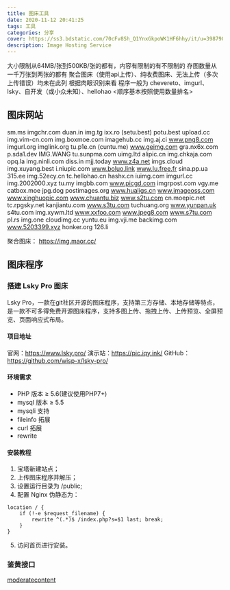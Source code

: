 ```yaml
---
title: 图床工具
date: 2020-11-12 20:41:25
tags: 工具
categories: 分享
cover: https://ss3.bdstatic.com/70cFv8Sh_Q1YnxGkpoWK1HF6hhy/it/u=3987901423,2788837728&fm=26&gp=0.jpg
description: Image Hosting Service
---
```

大小限制从64MB/张到500KB/张的都有，内容有限制的有不限制的
存图数量从一千万张到两张的都有
聚合图床（使用api上传）、纯收费图床、无法上传（多次上传错误）均未在此列
根据肉眼识别来看 程序一般为 chevereto、imgurl、lsky、自开发（或小众未知）、hellohao <顺序基本按照使用数量排名>

## 图床网站
sm.ms
imgchr.com
duan.in
img.tg
ixx.ro (setu.best)
potu.best
upload.cc
img.vim-cn.com
img.boxmoe.com
imagehub.cc
img.aj.ci
www.png8.com
imgurl.org
imglink.org
tu.p1e.cn (cuntu.me)
www.geimg.com
gra.nx6x.com
p.sda1.dev
IMG.WANG
tu.sunpma.com
uimg.ltd
alipic.cn
img.chkaja.com
opq.la
img.ninli.com
diss.in
mjj.today
www.z4a.net
imgs.cloud
img.xuyang.best
i.niupic.com
www.boluo.link
www.lu.free.fr
sina.pp.ua
315.ee
img.52ecy.cn
tc.hellohao.cn
hashx.cn
iuimg.com
imgurl.cc
img.2002000.xyz
tu.my
imgbb.com
www.picgd.com
imgrpost.com
vgy.me
catbox.moe
jpg.dog
postimages.org
www.hualigs.cn
www.imageoss.com
www.xinghuopic.com
www.chuantu.biz
www.s2tu.com
cn.moepic.net
tc.rpgsky.net
kanjiantu.com
www.s3tu.com
tuchuang.org
www.yunpan.uk
s4tu.com
img.xywm.ltd
www.xxfoo.com
www.jpeg8.com
www.s7tu.com
pl.rs
img.one
cloudimg.cc
yuntu.eu
img.vji.me
backimg.com
www.5203399.xyz
honker.org
126.li

聚合图床：
https://img.maor.cc/

## 图床程序
### 搭建 Lsky Pro 图床
Lsky Pro，一款在git社区开源的图床程序，支持第三方存储、本地存储等特点，是一款不可多得免费开源图床程序，支持多图上传、拖拽上传、上传预览、全屏预览、页面响应式布局。

#### 项目地址
官网：https://www.lsky.pro/
演示站：https://pic.iqy.ink/
GitHub：https://github.com/wisp-x/lsky-pro/

#### 环境需求
* PHP 版本 ≥ 5.6(建议使用PHP7+)
* mysql 版本 ≥ 5.5
* mysqli 支持
* fileinfo 拓展
* curl 拓展
* rewrite

#### 安装教程
1. 宝塔新建站点；
2. 上传图床程序并解压；
3. 设置运行目录为 /public;
4. 配置 Nginx 伪静态为：
```Nginx
location / {
    if (!-e $request_filename) {
        rewrite ^(.*)$ /index.php?s=$1 last; break;
    }
}
```
5. 访问首页进行安装。

### 鉴黄接口
[moderatecontent](https://moderatecontent.com/)